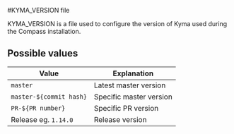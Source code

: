 #KYMA_VERSION file

KYMA_VERSION is a file used to configure the version of Kyma used during the Compass installation.

## Possible values

| Value                   	| Explanation             	|
|-------------------------	|-------------------------	|
| `master`                	| Latest master version   	|
| `master-${commit hash}` 	| Specific master version 	|
| `PR-${PR number}`       	| Specific PR version     	|
| Release eg. `1.14.0`    	| Release version         	|
